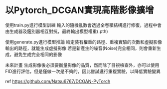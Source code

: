 # 以Pytorch_DCGAN實現高階影像擴增

使用train.py進行模型訓練
    輸入的隨機亂數會透過全卷積結構進行修復，過程中會由生成器及鑑別器相互對抗，最終輸出模型權重(.pth)
          
使用generate.py進行模型推論
    給定裝有權重的路徑、重複實驗的次數和虛擬影像輸出的路徑，就能生成虛擬影像
    若是新產生的噪音(Noise)完全相同，則會重新生成，避免生成完全相同的影像
    
未來計畫
    生成影像後必須要衡量影像的品質，然而除了目視檢查外，亦可以使用FID進行評估，但是僅做一次是不夠的，因此嘗試進行重複實驗，以降低實驗變異

ref
https://github.com/Natsu6767/DCGAN-PyTorch
